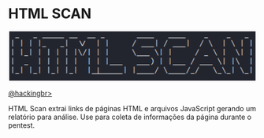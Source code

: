 # HTML SCAN

<p align="center">
    <img width="500" src="html_scan.png" alt="HTML SCAN"><p></p>
    <a href="https://github.com/carineconstantino/hackingbr" style="text-align="center">@hackingbr></a>
</p>

HTML Scan extrai links de páginas HTML e arquivos JavaScript gerando um relatório para análise. 
Use para coleta de informações da página durante o pentest. 



